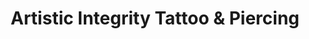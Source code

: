 ---
title: "Artistic Integrity Tattoo & Piercing"
url: /mississauga/artistic-integrity-tattoo-and-piercing/
shop: tattoo
---